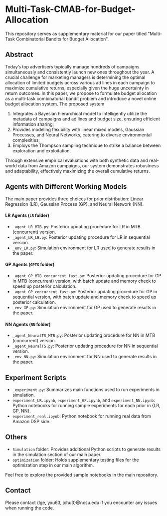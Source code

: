 # Multi-Task-CMAB-for-Budget-Allocation

This repository serves as supplementary material for our paper titled "Multi-Task Combinatorial Bandits for Budget Allocation".

## Abstract

Today’s top advertisers typically manage hundreds of campaigns simultaneously and consistently launch new ones throughout the year. A crucial challenge for marketing managers is determining the optimal allocation of limited budgets across various ad lines in each campaign to maximize cumulative returns, especially given the huge uncertainty in return outcomes. In this paper, we propose to formulate budget allocation as a multi-task combinatorial bandit problem and introduce a novel online budget allocation system. The proposed system

1. Integrates a Bayesian hierarchical model to intelligently utilize the metadata of campaigns and ad lines and budget size, ensuring efficient information sharing;
2. Provides modeling flexibility with linear mixed models, Gaussian Processes, and Neural Networks, catering to diverse environmental complexities;
3. Employs the Thompson sampling technique to strike a balance between exploration and exploitation. 

Through extensive empirical evaluations with both synthetic data and real-world data from Amazon campaigns, our system demonstrates robustness and adaptability, effectively maximizing the overall cumulative returns.

## Agents with Different Working Models

The main paper provides three choices for prior distribution: Linear Regression (LR), Gaussian Process (GP), and Neural Network (NN).

#### LR Agents (`LR` folder)

 -  `_agent_LR_MTB.py`: Posterior updating procedure for LR in MTB (concurrent) version.
 -  `_agent_LR_LB.py`: Posterior updating procedure for LR in sequential version.
 -  `_env_LR.py`: Simulation environment for LR used to generate results in the paper.

#### GP Agents (`GPTS` folder)

-  `_agent_GP_MTB_concurrent_fast.py`: Posterior updating procedure for GP in MTB (concurrent) version, with batch update and memory check to speed up posterior calculation.
-  `_agent_GP_concurrent_fast.py`: Posterior updating procedure for GP in sequential version, with batch update and memory check to speed up posterior calculation.
-  `_env_GP.py`: Simulation environment for GP used to generate results in the paper.

#### NN Agents (`NN` folder)

 -  `_agent_NeuralTS_MTB.py`: Posterior updating procedure for NN in MTB (concurrent) version.
 -  `_agent_NeuralTS.py`: Posterior updating procedure for NN in sequential version.
 -  `_env_NN.py`: Simulation environment for NN used to generate results in the paper.

## Experiment Scripts

- `_experiment.py`: Summarizes main functions used to run experiments in simulation.
- `experiment_LR.ipynb`, `experiment_GP.ipynb`, and `experiment_NN.ipynb`: Python notebooks for running sample experiments for each prior in {LR, GP, NN}.
- `experiment_real.ipynb`: Python notebook for running real data from Amazon DSP side.

## Others

- `Simulation` folder: Provides additional Python scripts to generate results in the simulation section of our main paper.
- `optimization` folder: Holds supplementary testing files for the optimization step in our main algorithm.

Feel free to explore the provided sample notebooks in the main repository.

## Contact

Please contact {lge, yxu63, jchu3}@ncsu.edu if you encounter any issues when running the code.
